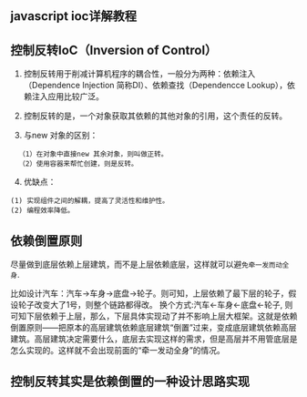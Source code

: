 ## javascript ioc详解教程


## 控制反转IoC（Inversion of Control）

1. 控制反转用于削减计算机程序的耦合性，一般分为两种：依赖注入（Dependence Injection 简称DI）、依赖查找（Dependencce Lookup），依赖注入应用比较广泛。

2. 控制反转的是，一个对象获取其依赖的其他对象的引用，这个责任的反转。

3. 与new 对象的区别：
```
  （1）在对象中直接new 其余对象，则叫做正转。
  （2）使用容器来帮忙创建，则是反转。
```

4. 优缺点：
```
(1) 实现组件之间的解耦，提高了灵活性和维护性。
(2) 编程效率降低。
```

## 依赖倒置原则

尽量做到底层依赖上层建筑，而不是上层依赖底层，这样就可以避`免牵一发而动全身`.

比如设计汽车：汽车->车身->底盘->轮子。则可知，上层依赖了最下层的轮子，假设轮子改变大了1号，则整个链路都得改。
换个方式:汽车<-车身<-底盘<-轮子, 则可知下层依赖于上层，那么，下层具体实现动了并不影响上层大框架。这就是依赖倒置原则——把原本的高层建筑依赖底层建筑“倒置”过来，变成底层建筑依赖高层建筑。高层建筑决定需要什么，底层去实现这样的需求，但是高层并不用管底层是怎么实现的。这样就不会出现前面的“牵一发动全身”的情况。

## 控制反转其实是依赖倒置的一种设计思路实现